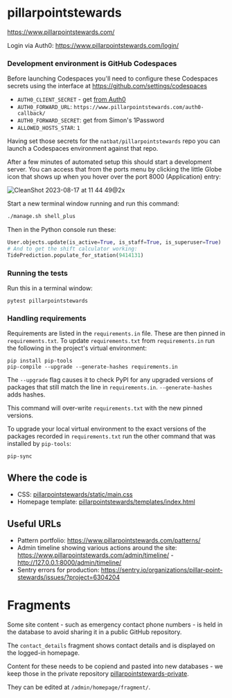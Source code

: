 # pillarpointstewards

https://www.pillarpointstewards.com/

Login via Auth0: https://www.pillarpointstewards.com/login/

### Development environment is GitHub Codespaces

Before launching Codespaces you'll need to configure these Codespaces secrets using the interface at https://github.com/settings/codespaces

- `AUTH0_CLIENT_SECRET` - get [from Auth0](https://manage.auth0.com/dashboard/us/pillarpointstewards/applications/DLXBMPbtamC2STUyV7R6OFJFDsSTHqEA/settings)
- `AUTH0_FORWARD_URL`: `https://www.pillarpointstewards.com/auth0-callback/`
- `AUTH0_FORWARD_SECRET`: get from Simon's 1Password
- `ALLOWED_HOSTS_STAR`: `1`

Having set those secrets for the `natbat/pillarpointstewards` repo you can launch a Codespaces environment against that repo.

After a few minutes of automated setup this should start a development server. You can access that from the ports menu by clicking the little Globe icon that shows up when you hover over the port 8000 (Application) entry:

![CleanShot 2023-08-17 at 11 44 49@2x](https://github.com/natbat/pillarpointstewards/assets/9599/e34582d9-9939-4658-a27a-8e448c843849)

Start a new terminal window running and run this command:

```bash
./manage.sh shell_plus
```
Then in the Python console run these:
```python
User.objects.update(is_active=True, is_staff=True, is_superuser=True)
# And to get the shift calculator working:
TidePrediction.populate_for_station(9414131)
```

### Running the tests

Run this in a terminal window:

    pytest pillarpointstewards

### Handling requirements

Requirements are listed in the `requirements.in` file. These are then pinned in `requirements.txt`. To update `requirements.txt` from `requirements.in` run the following in the project's virtual environment:

    pip install pip-tools
    pip-compile --upgrade --generate-hashes requirements.in

The `--upgrade` flag causes it to check PyPI for any upgraded versions of packages that still match the line in `requirements.in`. `--generate-hashes` adds hashes.

This command will over-write `requirements.txt` with the new pinned versions.

To upgrade your local virtual environment to the exact versions of the packages recorded in `requirements.txt` run the other command that was installed by `pip-tools`:

    pip-sync

## Where the code is

- CSS: [pillarpointstewards/static/main.css](pillarpointstewards/static/main.css)
- Homepage template: [pillarpointstewards/templates/index.html](pillarpointstewards/templates/index.html)

## Useful URLs

- Pattern portfolio: https://www.pillarpointstewards.com/patterns/
- Admin timeline showing various actions around the site: https://www.pillarpointstewards.com/admin/timeline/ - http://127.0.0.1:8000/admin/timeline/
- Sentry errors for production: https://sentry.io/organizations/pillar-point-stewards/issues/?project=6304204

# Fragments

Some site content - such as emergency contact phone numbers - is held in the database to avoid sharing it in a public GitHub repository.

The `contact_details` fragment shows contact details and is displayed on the logged-in homepage.

Content for these needs to be copiend and pasted into new databases - we keep those in the private repository [pillarpointstewards-private](https://github.com/natbat/pillarpointstewards-private).

They can be edited at `/admin/homepage/fragment/`.
